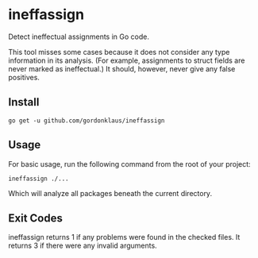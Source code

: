 # ineffassign

Detect ineffectual assignments in Go code.

This tool misses some cases because it does not consider any type information in its analysis.  (For example, assignments to struct fields are never marked as ineffectual.)  It should, however, never give any false positives.

## Install

    go get -u github.com/gordonklaus/ineffassign

## Usage

For basic usage, run the following command from the root of your project:

    ineffassign ./...

Which will analyze all packages beneath the current directory.

## Exit Codes

ineffassign returns 1 if any problems were found in the checked files.  It returns 3 if there were any invalid arguments.
